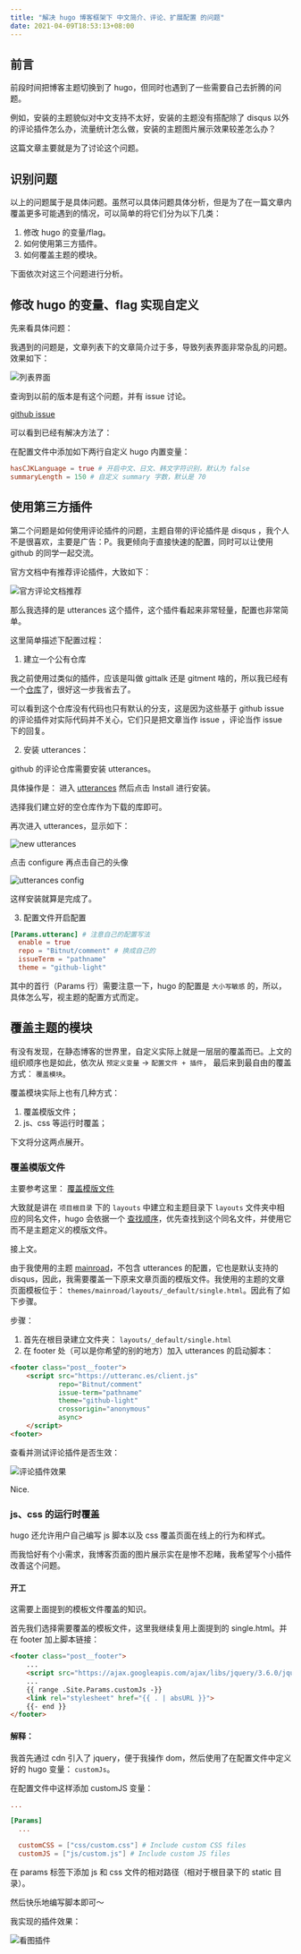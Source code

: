 ```yaml
---
title: "解决 hugo 博客框架下 中文简介、评论、扩展配置 的问题"
date: 2021-04-09T18:53:13+08:00
---
```


## 前言

前段时间把博客主题切换到了 hugo，但同时也遇到了一些需要自己去折腾的问题。

例如，安装的主题貌似对中文支持不太好，安装的主题没有搭配除了 disqus 以外的评论插件怎么办，流量统计怎么做，安装的主题图片展示效果较差怎么办？

这篇文章主要就是为了讨论这个问题。

## 识别问题

以上的问题属于是具体问题。虽然可以具体问题具体分析，但是为了在一篇文章内覆盖更多可能遇到的情况，可以简单的将它们分为以下几类：

1. 修改 hugo 的变量/flag。
2. 如何使用第三方插件。
3. 如何覆盖主题的模块。

下面依次对这三个问题进行分析。

## 修改 hugo 的变量、flag 实现自定义

先来看具体问题：

我遇到的问题是，文章列表下的文章简介过于多，导致列表界面非常杂乱的问题。效果如下：

![列表界面](/static/summary.png)

查询到以前的版本是有这个问题，并有 issue 讨论。

[github issue](https://github.com/gohugoio/hugo/issues/1377)

可以看到已经有解决方法了：

在配置文件中添加如下两行自定义 hugo 内置变量：

``` toml
hasCJKLanguage = true # 开启中文、日文、韩文字符识别，默认为 false
summaryLength = 150 # 自定义 summary 字数，默认是 70
```

## 使用第三方插件

第二个问题是如何使用评论插件的问题，主题自带的评论插件是 disqus ，我个人不是很喜欢，主要是广告：P。我更倾向于直接快速的配置，同时可以让使用 github 的同学一起交流。

官方文档中有推荐评论插件，大致如下：

![官方评论文档推荐](/static/hugo-comment-doc.png)

那么我选择的是 utterances 这个插件，这个插件看起来非常轻量，配置也非常简单。

这里简单描述下配置过程：

1. 建立一个公有仓库

我之前使用过类似的插件，应该是叫做 gittalk 还是 gitment 啥的，所以我已经有一个[仓库](https://github.com/Bitnut/comment)了，很好这一步我省去了。

可以看到这个仓库没有代码也只有默认的分支，这是因为这些基于 github issue 的评论插件对实际代码并不关心，它们只是把文章当作 issue ，评论当作 issue 下的回复。

2. 安装 utterances：

github 的评论仓库需要安装 utterances。

具体操作是： 进入 [utterances](https://github.com/apps/utterances) 然后点击 Install 进行安装。

选择我们建立好的空仓库作为下载的库即可。

再次进入 utterances，显示如下：

![new utterances](/static/new-utteraces.png)

点击 configure 再点击自己的头像

![utterances config](/static/utteraces-config.png)

这样安装就算是完成了。

3. 配置文件开启配置

``` toml
[Params.utteranc] # 注意自己的配置写法
  enable = true
  repo = "Bitnut/comment" # 换成自己的
  issueTerm = "pathname"
  theme = "github-light"
```

其中的首行（Params 行）需要注意一下，hugo 的配置是 `大小写敏感` 的，所以，具体怎么写，视主题的配置方式而定。

## 覆盖主题的模块

有没有发现，在静态博客的世界里，自定义实际上就是一层层的覆盖而已。上文的组织顺序也是如此，依次从 `预定义变量` -> `配置文件 + 插件`， 最后来到最自由的覆盖方式： `覆盖模块`。

覆盖模块实际上也有几种方式：

1. 覆盖模版文件；
2. js、css 等运行时覆盖；

下文将分这两点展开。

### 覆盖模版文件

主要参考这里： [覆盖模版文件](https://gohugobrasil.netlify.app/themes/customizing/#override-template-files)

大致就是讲在 `项目根目录` 下的 `layouts` 中建立和主题目录下 `layouts` 文件夹中相应的同名文件，hugo 会依据一个 [查找顺序](https://gohugobrasil.netlify.app/templates/lookup-order/)，优先查找到这个同名文件，并使用它而不是主题定义的模版文件。

接上文。

由于我使用的主题 [mainroad](https://themes.gohugo.io/mainroad)，不包含 utterances 的配置，它也是默认支持的 disqus，因此，我需要覆盖一下原来文章页面的模版文件。我使用的主题的文章页面模板位于： `themes/mainroad/layouts/_default/single.html`。因此有了如下步骤。

步骤：

1. 首先在根目录建立文件夹： `layouts/_default/single.html`
2. 在 footer 处（可以是你希望的别的地方）加入 utterances 的启动脚本：

``` html
<footer class="post__footer">
    <script src="https://utteranc.es/client.js"
            repo="Bitnut/comment"
            issue-term="pathname"
            theme="github-light"
            crossorigin="anonymous"
            async>
    </script>
<footer>
```

查看并测试评论插件是否生效：

![评论插件效果](/static/test-comment.png)

Nice.

### js、css 的运行时覆盖

hugo 还允许用户自己编写 js 脚本以及 css 覆盖页面在线上的行为和样式。

而我恰好有个小需求，我博客页面的图片展示实在是惨不忍睹，我希望写个小插件改善这个问题。

#### 开工

这需要上面提到的模板文件覆盖的知识。

首先我们选择需要覆盖的模板文件，这里我继续复用上面提到的 single.html。并在 footer 加上脚本链接：

``` html
<footer class="post__footer">
    ...
    <script src="https://ajax.googleapis.com/ajax/libs/jquery/3.6.0/jquery.min.js"></script>
    ...
    {{ range .Site.Params.customJs -}}
    <link rel="stylesheet" href="{{ . | absURL }}">
    {{- end }}
</footer>
```

#### 解释：

我首先通过 cdn 引入了 jquery，便于我操作 dom，然后使用了在配置文件中定义好的 hugo 变量： `customJs`。

在配置文件中这样添加 customJS 变量：

``` toml
...

[Params]
  ...

  customCSS = ["css/custom.css"] # Include custom CSS files
  customJS = ["js/custom.js"] # Include custom JS files
```

在 params 标签下添加 js 和 css 文件的相对路径（相对于根目录下的 static 目录）。

然后快乐地编写脚本即可～

我实现的插件效果：

![看图插件](/static/img-viewer.png)

